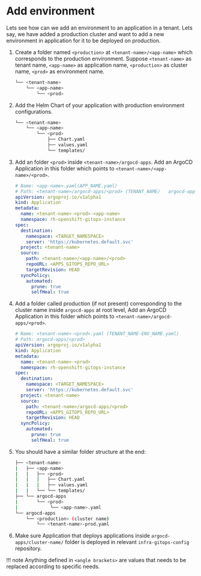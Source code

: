 # Add environment

Lets see how can we add an environment to an application in a tenant. Lets say, we have added a production cluster and want to add a new environment in application for it to be deployed on production.

1. Create a folder named `<production>` at `<tenant-name>/<app-name>` which corresponds to the production environment. Suppose `<tenant-name>` as tenant name, `<app-name>` as application name, `<production>` as cluster name, `<prod>` as environment name.

    ```bash
    └── <tenant-name>
        └── <app-name>
            └── <prod>
    ```

2. Add the Helm Chart of your application with production environment configurations.

   ```bash
   └── <tenant-name>
       └── <app-name>
           └── <prod>
               ├── Chart.yaml
               ├── values.yaml
               └── templates/
   ```

3. Add an folder `<prod>` inside `<tenant-name>/argocd-apps`. Add an ArgoCD Application in this folder which points to `<tenant-name>/<app-name>/<prod>`.

   ```yaml
   # Name: <app-name>.yaml(APP_NAME.yaml)
   # Path: <tenant-name>/argocd-apps/<prod> (TENANT_NAME/   argocd-apps/ENV_NAME/)
   apiVersion: argoproj.io/v1alpha1
   kind: Application
   metadata:
     name: <tenant-name>-<prod>-<app-name>
     namespace: rh-openshift-gitops-instance
   spec:
     destination:
       namespace: <TARGET_NAMESPACE>
       server: 'https://kubernetes.default.svc'
     project: <tenant-name>
     source:
       path: <tenant-name>/<app-name>/<prod>
       repoURL: <APPS_GITOPS_REPO_URL>
       targetRevision: HEAD
     syncPolicy:
       automated:
         prune: true
         selfHeal: true
   ```

4. Add a folder called production (if not present)  corresponding to the cluster name inside `argocd-apps` at root level, Add an ArgoCD Application in this folder which points to `<tenant-name>/argocd-apps/<prod>`.

   ```yaml
   # Name: <tenant-name>-<prod>.yaml (TENANT_NAME-ENV_NAME.yaml)
   # Path: argocd-apps/<prod>
   apiVersion: argoproj.io/v1alpha1
   kind: Application
   metadata:
     name: <tenant-name>-<prod>
     namespace: rh-openshift-gitops-instance
   spec:
     destination:
       namespace: <TARGET_NAMESPACE>
       server: 'https://kubernetes.default.svc'
     project: <tenant-name>
     source:
       path: <tenant-name>/argocd-apps/<prod>
       repoURL: <APPS_GITOPS_REPO_URL>
       targetRevision: HEAD
     syncPolicy:
       automated:
         prune: true
         selfHeal: true
   ```

5. You should have a similar folder structure at the end:

   ```bash
   ├── <tenant-name>
   |   ├── <app-name>
   |   |   ├── <prod>
   |   |   |   ├── Chart.yaml
   |   |   |   ├── values.yaml
   |   |   └── └── templates/
   ├── └── argocd-apps
   |       └── <prod>
   |            └── <app-name>.yaml
   └── argocd-apps
       └── <production> (cluster name)
           └── <tenant-name>-prod.yaml
   ```

6. Make sure Application that deploys applications inside `argocd-apps/cluster-name/` folder is deployed in relevant `infra-gitops-config` repository.


!!! note 
    Anything defined in `<angle brackets>` are values that needs to be replaced according to specific needs.